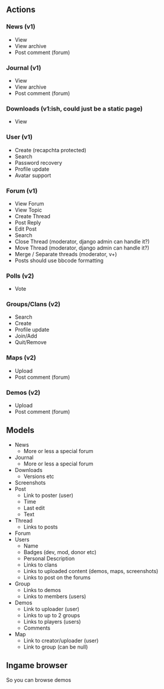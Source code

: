 ## Actions

### News (v1)

- View
- View archive
- Post comment (forum)

### Journal (v1)

- View
- View archive
- Post comment (forum)

### Downloads (v1:ish, could just be a static page)

- View

### User (v1)

- Create (recapchta protected)
- Search
- Password recovery
- Profile update
- Avatar support

### Forum (v1)

- View Forum
- View Topic
- Create Thread
- Post Reply
- Edit Post
- Search
- Close Thread (moderator, django admin can handle it?)
- Move Thread (moderator, django admin can handle it?)
- Merge / Separate threads (moderator, v+)
- Posts should use bbcode formatting

### Polls (v2)

- Vote

### Groups/Clans (v2)

- Search
- Create
- Profile update
- Join/Add
- Quit/Remove

### Maps (v2)

- Upload
- Post comment (forum)

### Demos (v2)

- Upload
- Post comment (forum)

## Models

- News
	* More or less a special forum
- Journal
	* More or less a special forum
- Downloads
	* Versions etc
- Screenshots
- Post
	* Link to poster (user)
	* Time
	* Last edit
	* Text
- Thread
	* Links to posts
- Forum
- Users
	* Name
	* Badges (dev, mod, donor etc)
	* Personal Description
	* Links to clans
	* Links to uploaded content (demos, maps, screenshots)
	* Links to post on the forums
- Group
	* Links to demos
	* Links to members (users)
- Demos
	* Link to uploader (user)
	* Links to up to 2 groups
	* Links to players (users)
	* Comments
- Map
	* Link to creator/uploader (user)
	* Link to group (can be null)

## Ingame browser

So you can browse demos